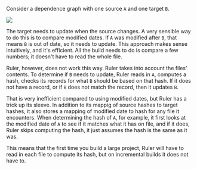 Consider a dependence graph with one source `A` and one target `B`.

<img src = "ab.svg">

The target needs to update when the source changes.  A very sensible way to do this is to compare modified dates.  If `A` was modified after `B`, that means `B` is out of date, so it needs to update.  This approach makes sense intuitively, and it's efficient.  All the build needs to do is compare a few numbers; it doesn't have to read the whole file.

Ruler, however, does not work this way.  Ruler takes into account the files' contents.  To determine if `B` needs to update, Ruler reads in `A`, computes a hash, checks its records for what `B` should be based on that hash.  If it does not have a record, or if `B` does not match the record, then it updates `B`.

That is very inefficient compared to using modified dates, but Ruler has a trick up its sleeve.  In addition to its mappig of source hashes to target hashes, it also stores a mapping of modified date to hash for any file it encounters.  When determining the hash of `A`, for example, it first looks at the modified date of `A` to see if it matches what it has on file, and if it does, Ruler skips computing the hash, it just assumes the hash is the same as it was.

This means that the first time you build a large project, Ruler will have to read in each file to compute its hash, but on incremental builds it does not have to.
